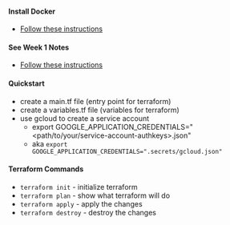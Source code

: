#### Install Docker
- [Follow these instructions](https://developer.hashicorp.com/terraform/downloads)

#### See Week 1 Notes
- [Follow these instructions](https://github.com/DataTalksClub/data-engineering-zoomcamp/tree/main/week_1_basics_n_setup/1_terraform_gcp)

#### Quickstart
- create a main.tf file (entry point for terraform)
- create a variables.tf file (variables for terraform)
- use gcloud to create a service account
  - export GOOGLE_APPLICATION_CREDENTIALS="<path/to/your/service-account-authkeys>.json"
  - aka `export GOOGLE_APPLICATION_CREDENTIALS=".secrets/gcloud.json"`

#### Terraform Commands
- `terraform init` - initialize terraform
- `terraform plan` - show what terraform will do
- `terraform apply` - apply the changes
- `terraform destroy` - destroy the changes


